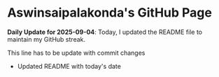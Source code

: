 # Aswinsaipalakonda's GitHub Page

**Daily Update for 2025-09-04**: Today, I updated the README file to maintain my GitHub streak.

This line has to be update with commit changes
 - Updated README with today's date 
